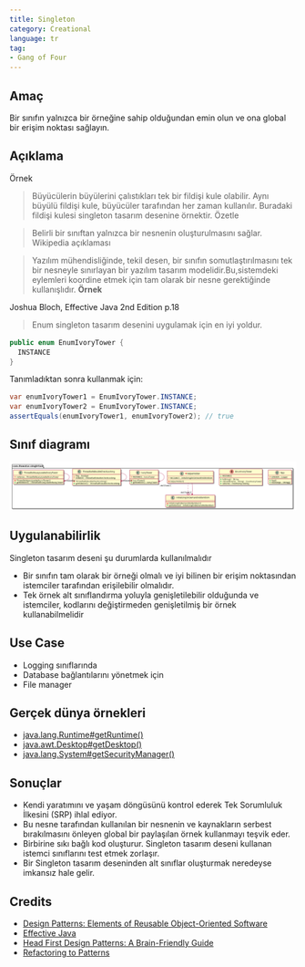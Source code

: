 ```yaml
---
title: Singleton
category: Creational
language: tr
tag:
- Gang of Four
---
```


## Amaç

Bir sınıfın yalnızca bir örneğine sahip olduğundan emin olun ve ona global bir erişim noktası sağlayın.

## Açıklama

Örnek

> Büyücülerin büyülerini çalıstıkları tek bir fildişi kule olabilir. Aynı büyülü fildişi kule,
> büyücüler tarafından her zaman kullanılır. Buradaki fildişi kulesi singleton tasarım desenine örnektir.
> Özetle

> Belirli bir sınıftan yalnızca bir nesnenin oluşturulmasını sağlar.
> Wikipedia açıklaması



> Yazılım mühendisliğinde, tekil desen, bir sınıfın somutlaştırılmasını tek bir nesneyle sınırlayan
> bir yazılım tasarım modelidir.Bu,sistemdeki eylemleri koordine etmek için
> tam olarak bir nesne gerektiğinde kullanışlıdır.
**Örnek**

Joshua Bloch, Effective Java 2nd Edition p.18

> Enum singleton tasarım desenini uygulamak için en iyi yoldur.

```java
public enum EnumIvoryTower {
  INSTANCE
}
```

Tanımladıktan sonra kullanmak için:

```java
var enumIvoryTower1 = EnumIvoryTower.INSTANCE;
var enumIvoryTower2 = EnumIvoryTower.INSTANCE;
assertEquals(enumIvoryTower1, enumIvoryTower2); // true
```

## Sınıf diagramı

![alt text](etc/singleton.urm.png)

## Uygulanabilirlik

Singleton tasarım deseni şu durumlarda kullanılmalıdır

* Bir sınıfın tam olarak bir örneği olmalı ve iyi bilinen bir erişim noktasından istemciler tarafından erişilebilir olmalıdır.
* Tek örnek alt sınıflandırma yoluyla genişletilebilir olduğunda ve istemciler, kodlarını değiştirmeden genişletilmiş bir örnek kullanabilmelidir

## Use Case

* Logging sınıflarında
* Database bağlantılarını yönetmek için
* File manager

## Gerçek dünya örnekleri

* [java.lang.Runtime#getRuntime()](http://docs.oracle.com/javase/8/docs/api/java/lang/Runtime.html#getRuntime%28%29)
* [java.awt.Desktop#getDesktop()](http://docs.oracle.com/javase/8/docs/api/java/awt/Desktop.html#getDesktop--)
* [java.lang.System#getSecurityManager()](http://docs.oracle.com/javase/8/docs/api/java/lang/System.html#getSecurityManager--)

## Sonuçlar

* Kendi yaratımını ve yaşam döngüsünü kontrol ederek Tek Sorumluluk İlkesini (SRP) ihlal ediyor.
* Bu nesne tarafından kullanılan bir nesnenin ve kaynakların serbest bırakılmasını önleyen global bir paylaşılan örnek kullanmayı teşvik eder.
* Birbirine sıkı bağlı kod oluşturur. Singleton tasarım deseni kullanan istemci sınıflarını test etmek zorlaşır.
* Bir Singleton tasarım deseninden alt sınıflar oluşturmak neredeyse imkansız hale gelir.

## Credits

* [Design Patterns: Elements of Reusable Object-Oriented Software](https://www.amazon.com/gp/product/0201633612/ref=as_li_tl?ie=UTF8&camp=1789&creative=9325&creativeASIN=0201633612&linkCode=as2&tag=javadesignpat-20&linkId=675d49790ce11db99d90bde47f1aeb59)
* [Effective Java](https://www.amazon.com/gp/product/0134685997/ref=as_li_tl?ie=UTF8&camp=1789&creative=9325&creativeASIN=0134685997&linkCode=as2&tag=javadesignpat-20&linkId=4e349f4b3ff8c50123f8147c828e53eb)
* [Head First Design Patterns: A Brain-Friendly Guide](https://www.amazon.com/gp/product/0596007124/ref=as_li_tl?ie=UTF8&camp=1789&creative=9325&creativeASIN=0596007124&linkCode=as2&tag=javadesignpat-20&linkId=6b8b6eea86021af6c8e3cd3fc382cb5b)
* [Refactoring to Patterns](https://www.amazon.com/gp/product/0321213351/ref=as_li_tl?ie=UTF8&camp=1789&creative=9325&creativeASIN=0321213351&linkCode=as2&tag=javadesignpat-20&linkId=2a76fcb387234bc71b1c61150b3cc3a7)